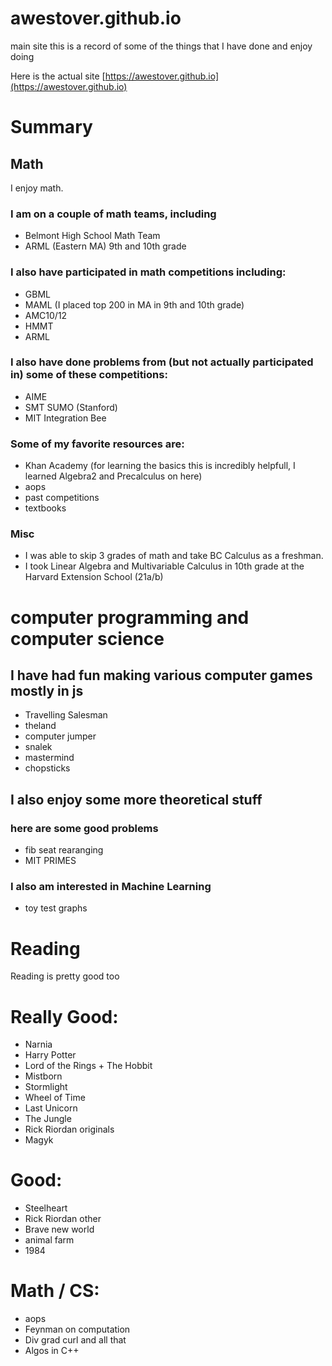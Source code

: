 # awestover.github.io
main site
this is a record of some of the things that I have done and enjoy doing

Here is the actual site
[https://awestover.github.io](https://awestover.github.io)

# Summary

## Math
I enjoy math. 
### I am on a couple of math teams, including
*  Belmont High School Math Team
*  ARML (Eastern MA) 9th and 10th grade
### I also have participated in math competitions including:
* GBML
* MAML (I placed top 200 in MA in 9th and 10th grade)
* AMC10/12
* HMMT
* ARML
### I also have done problems from (but not actually participated in) some of these competitions:
* AIME
* SMT SUMO (Stanford)
* MIT Integration Bee
### Some of my favorite resources are:
* Khan Academy (for learning the basics this is incredibly helpfull, I learned Algebra2 and Precalculus on here)
* aops
* past competitions
* textbooks
### Misc
* I was able to skip 3 grades of math and take BC Calculus as a freshman. 
* I took Linear Algebra and Multivariable Calculus in 10th grade at the Harvard Extension School (21a/b)

# computer programming and computer science

## I have had fun making various computer games mostly in js
* Travelling Salesman
* theland
* computer jumper
* snalek
* mastermind
* chopsticks

## I also enjoy some more theoretical stuff

### here are some good problems
* fib seat rearanging
* MIT PRIMES

### I also am interested in Machine Learning
* toy test graphs


# Reading 
Reading is pretty good too

# Really Good:
  * Narnia
  * Harry Potter
  * Lord of the Rings + The Hobbit
  * Mistborn
  * Stormlight
  * Wheel of Time
  * Last Unicorn
  * The Jungle
  * Rick Riordan originals
  * Magyk

# Good:
  * Steelheart
  * Rick Riordan other
  * Brave new world
  * animal farm
  * 1984

# Math / CS:
  * aops
  * Feynman on computation
  * Div grad curl and all that
  * Algos in C++





